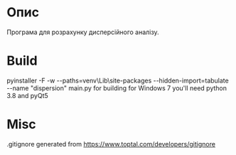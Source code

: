 # Опис
Програма для розрахунку дисперсійного аналізу.

# Build
pyinstaller -F -w --paths=venv\Lib\site-packages --hidden-import=tabulate --name "dispersion" main.py
for building for Windows 7 you'll need python 3.8 and pyQt5

# Misc
.gitignore generated from https://www.toptal.com/developers/gitignore